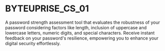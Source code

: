 # BYTEUPRISE_CS_01
A password strength assessment tool that evaluates the robustness of your password considering factors like length, inclusion of uppercase and lowercase letters, numeric digits, and special characters. Receive instant feedback on your password's resilience, empowering you to enhance your digital security effortlessly.
